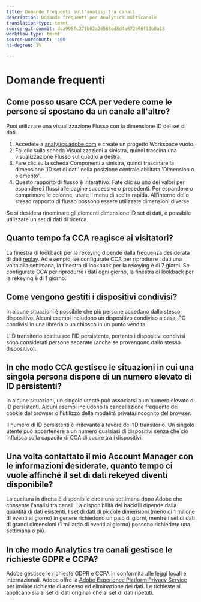 ```yaml
---
title: Domande frequenti sull'analisi tra canali
description: Domande frequenti per Analytics multicanale
translation-type: tm+mt
source-git-commit: dca995fc271b02a26568ed8d4a672b96f10b0a18
workflow-type: tm+mt
source-wordcount: '460'
ht-degree: 1%

---
```



# Domande frequenti

## Come posso usare CCA per vedere come le persone si spostano da un canale all&#39;altro?

Puoi utilizzare una visualizzazione Flusso con la dimensione ID del set di dati.

1. Accedete a [analytics.adobe.com](https://analytics.adobe.com) e create un progetto Workspace vuoto.
2. Fai clic sulla scheda Visualizzazioni a sinistra, quindi trascina una visualizzazione Flusso sul quadro a destra.
3. Fare clic sulla scheda Componenti a sinistra, quindi trascinare la dimensione &#39;ID set di dati&#39; nella posizione centrale abilitata &#39;Dimension o elemento&#39;.
4. Questo rapporto di flusso è interattivo. Fate clic su uno dei valori per espandere i flussi alle pagine successive o precedenti. Per espandere o comprimere le colonne, usate il menu di scelta rapida. All’interno dello stesso rapporto di flusso possono essere utilizzate dimensioni diverse.

Se si desidera rinominare gli elementi dimensione ID set di dati, è possibile utilizzare un set di dati di ricerca.

## Quanto tempo fa CCA reagisce ai visitatori?

La finestra di lookback per la rekeying dipende dalla frequenza desiderata di dati [replay](replay.md). Ad esempio, se configurate CCA per riprodurre i dati una volta alla settimana, la finestra di lookback per la rekeying è di 7 giorni. Se configurate CCA per riprodurre i dati ogni giorno, la finestra di lookback per la rekeying è di 1 giorno.

## Come vengono gestiti i dispositivi condivisi?

In alcune situazioni è possibile che più persone accedano dallo stesso dispositivo. Alcuni esempi includono un dispositivo condiviso a casa, PC condivisi in una libreria o un chiosco in un punto vendita.

L’ID transitorio sostituisce l’ID persistente, pertanto i dispositivi condivisi sono considerati persone separate (anche se provengono dallo stesso dispositivo).

## In che modo CCA gestisce le situazioni in cui una singola persona dispone di un numero elevato di ID persistenti?

In alcune situazioni, un singolo utente può associarsi a un numero elevato di ID persistenti. Alcuni esempi includono la cancellazione frequente dei cookie del browser o l&#39;utilizzo della modalità privata/incognito del browser.

Il numero di ID persistenti è irrilevante a favore dell’ID transitorio. Un singolo utente può appartenere a un numero qualsiasi di dispositivi senza che ciò influisca sulla capacità di CCA di cucire tra i dispositivi.

## Una volta contattato il mio Account Manager con le informazioni desiderate, quanto tempo ci vuole affinché il set di dati rekeyed diventi disponibile?

La cucitura in diretta è disponibile circa una settimana dopo  Adobe che consente l&#39;analisi tra canali. La disponibilità del backfill dipende dalla quantità di dati esistenti. I set di dati di piccole dimensioni (meno di 1 milione di eventi al giorno) in genere richiedono un paio di giorni, mentre i set di dati di grandi dimensioni (1 miliardo di eventi al giorno) possono richiedere una settimana o più.

## In che modo Analytics tra canali gestisce le richieste GDPR e CCPA?

 Adobe gestisce le richieste GDPR e CCPA in conformità alle leggi locali e internazionali.  Adobe offre la [ Adobe Experience Platform Privacy Service](https://experienceleague.adobe.com/docs/experience-platform/privacy/home.html) per inviare richieste di accesso ed eliminazione dei dati. Le richieste si applicano sia ai set di dati originali che ai set di dati ripetuti.
